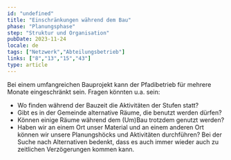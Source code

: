 ```yaml
---
id: "undefined"
title: "Einschränkungen während dem Bau"
phase: "Planungsphase"
step: "Struktur und Organisation"
pubDate: 2023-11-24
locale: de
tags: ["Netzwerk","Abteilungsbetrieb"]
links: ["8","13","15","43"]
type: article
---
```


Bei einem umfangreichen Bauprojekt kann der Pfadibetrieb für mehrere Monate eingeschränkt sein.
Fragen könnten u.a. sein:
- Wo finden während der Bauzeit die Aktivitäten der Stufen statt?
- Gibt es in der Gemeinde alternative Räume, die benutzt werden dürfen?
- Können einige Räume während dem (Um)Bau trotzdem genutzt werden?
- Haben wir an einem Ort unser Material und an einem anderen Ort können wir unsere Planungshöcks und Aktivitäten durchführen?
Bei der Suche nach Alternativen bedenkt, dass es auch immer wieder auch zu zeitlichen Verzögerungen kommen kann.
